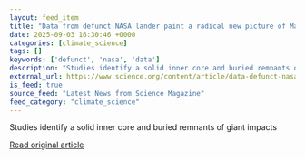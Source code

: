 ```yaml
---
layout: feed_item
title: "Data from defunct NASA lander paint a radical new picture of Mars’s interior"
date: 2025-09-03 16:30:46 +0000
categories: [climate_science]
tags: []
keywords: ['defunct', 'nasa', 'data']
description: "Studies identify a solid inner core and buried remnants of giant impacts"
external_url: https://www.science.org/content/article/data-defunct-nasa-lander-paint-radical-new-picture-mars-s-interior
is_feed: true
source_feed: "Latest News from Science Magazine"
feed_category: "climate_science"
---
```


Studies identify a solid inner core and buried remnants of giant impacts

[Read original article](https://www.science.org/content/article/data-defunct-nasa-lander-paint-radical-new-picture-mars-s-interior)
